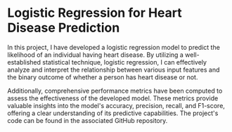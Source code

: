 # Logistic Regression for Heart Disease Prediction
In this project, I have developed a logistic regression model to predict the likelihood of an individual having heart disease. By utilizing a well-established statistical technique, logistic regression, I can effectively analyze and interpret the relationship between various input features and the binary outcome of whether a person has heart disease or not.

Additionally, comprehensive performance metrics have been computed to assess the effectiveness of the developed model. These metrics provide valuable insights into the model's accuracy, precision, recall, and F1-score, offering a clear understanding of its predictive capabilities. The project's code can be found in the associated GitHub repository.
